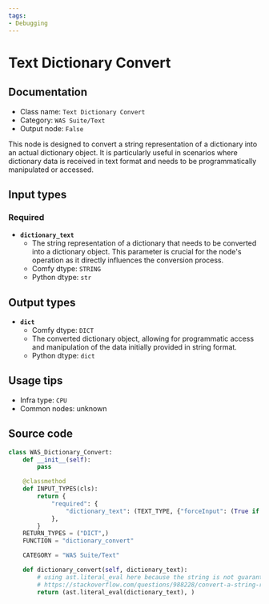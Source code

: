 ```yaml
---
tags:
- Debugging
---
```


# Text Dictionary Convert
## Documentation
- Class name: `Text Dictionary Convert`
- Category: `WAS Suite/Text`
- Output node: `False`

This node is designed to convert a string representation of a dictionary into an actual dictionary object. It is particularly useful in scenarios where dictionary data is received in text format and needs to be programmatically manipulated or accessed.
## Input types
### Required
- **`dictionary_text`**
    - The string representation of a dictionary that needs to be converted into a dictionary object. This parameter is crucial for the node's operation as it directly influences the conversion process.
    - Comfy dtype: `STRING`
    - Python dtype: `str`
## Output types
- **`dict`**
    - Comfy dtype: `DICT`
    - The converted dictionary object, allowing for programmatic access and manipulation of the data initially provided in string format.
    - Python dtype: `dict`
## Usage tips
- Infra type: `CPU`
- Common nodes: unknown


## Source code
```python
class WAS_Dictionary_Convert:
    def __init__(self):
        pass

    @classmethod
    def INPUT_TYPES(cls):
        return {
            "required": {
                "dictionary_text": (TEXT_TYPE, {"forceInput": (True if TEXT_TYPE == 'STRING' else False)})
            },
        }
    RETURN_TYPES = ("DICT",)
    FUNCTION = "dictionary_convert"

    CATEGORY = "WAS Suite/Text"

    def dictionary_convert(self, dictionary_text):
        # using ast.literal_eval here because the string is not guaranteed to be json (using double quotes)
        # https://stackoverflow.com/questions/988228/convert-a-string-representation-of-a-dictionary-to-a-dictionary
        return (ast.literal_eval(dictionary_text), )

```
